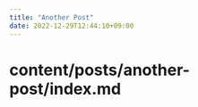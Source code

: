 ```yaml
---
title: "Another Post"
date: 2022-12-29T12:44:10+09:00
---
```


# content/posts/another-post/index.md
